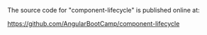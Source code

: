 The source code for "component-lifecycle" is published online at:

https://github.com/AngularBootCamp/component-lifecycle

